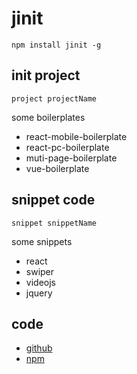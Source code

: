 # jinit

```
npm install jinit -g
```

## init project

```
project projectName
```

some boilerplates

- react-mobile-boilerplate
- react-pc-boilerplate
- muti-page-boilerplate
- vue-boilerplate

## snippet code

```
snippet snippetName
```

some snippets

- react
- swiper
- videojs
- jquery

## code

- [github](https://github.com/ScorpionJay/jinit)
- [npm](https://www.npmjs.com/packages/jinit)
